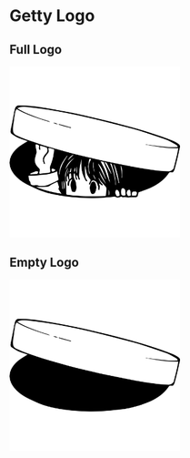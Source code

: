 # Getty Logo

## Full Logo

<img alt="Getty Logo" src="getty-full-white.svg" width="300">

## Empty Logo

<img alt="Getty Logo" src="getty-empty-white.svg" width="300">
